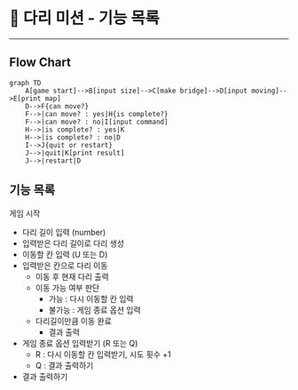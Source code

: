 # 🌉 다리 미션 - 기능 목록

---

## Flow Chart

```mermaid
graph TD
    A[game start]-->B[input size]-->C[make bridge]-->D[input moving]-->E[print map]
    D-->F{can move?}
    F-->|can move? : yes|H{is complete?}
    F-->|can move? : no|I[input command]
    H-->|is complete? : yes|K
    H-->|is complete? : no|D
    I-->J{quit or restart}
    J-->|quit|K[print result]
    J-->|restart|D
```

## 기능 목록

게임 시작

- 다리 길이 입력 (number)
- 입력받은 다리 길이로 다리 생성
- 이동할 칸 입력 (U 또는 D)
- 입력받은 칸으로 다리 이동
    - 이동 후 현재 다리 출력
    - 이동 가능 여부 판단
        - 가능 : 다시 이동할 칸 입력
        - 불가능 : 게임 종료 옵션 입력
    - 다리길이만큼 이동 완료
        - 결과 출력
- 게임 종료 옵션 입력받기 (R 또는 Q)
    - R : 다시 이동할 칸 입력받기, 시도 횟수 +1
    - Q : 결과 출력하기
- 결과 출력하기

